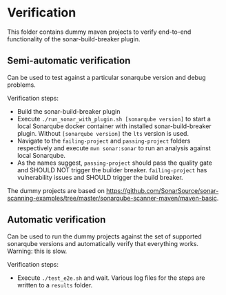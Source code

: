 # Verification

This folder contains dummy maven projects to verify end-to-end functionality of the sonar-build-breaker plugin.

## Semi-automatic verification

Can be used to test against a particular sonarqube version
and debug problems.

Verification steps:
- Build the sonar-build-breaker plugin
- Execute `./run_sonar_with_plugin.sh [sonarqube version]` to start a local Sonarqube docker container with installed sonar-build-breaker plugin. Without `[sonarqube version]` the `lts` version is used.
- Navigate to the `failing-project` and `passing-project` folders respectively and execute `mvn sonar:sonar` to run an analysis against local Sonarqube.
- As the names suggest, `passing-project` should pass the quality gate and SHOULD NOT trigger the builder breaker. `failing-project` has vulnerability issues
and SHOULD trigger the build breaker.

The dummy projects are based on https://github.com/SonarSource/sonar-scanning-examples/tree/master/sonarqube-scanner-maven/maven-basic.

## Automatic verification

Can be used to run the dummy projects against the set of supported sonarqube versions and automatically verify that everything works. Warning: this is slow.

Verification steps:
- Execute `./test_e2e.sh` and wait. Various log files for the steps are written to a `results` folder.